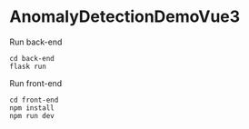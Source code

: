 # AnomalyDetectionDemoVue3

Run back-end
```
cd back-end
flask run
```

Run front-end
```
cd front-end
npm install
npm run dev
```
